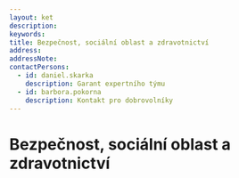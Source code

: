 ```yaml
---
layout: ket
description:
keywords:
title: Bezpečnost, sociální oblast a zdravotnictví
address:
addressNote:
contactPersons:
  - id: daniel.skarka
    description: Garant expertního týmu
  - id: barbora.pokorna
    description: Kontakt pro dobrovolníky
---
```


# Bezpečnost, sociální oblast a zdravotnictví
